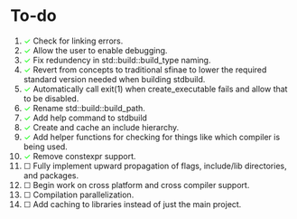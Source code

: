<style type="text/css">
	c { color:#00FF00; }
	c::before { content: "✓"; }
	nc::before { content: "☐"; }
</style>

# To-do

1. <c></c> Check for linking errors.  
2. <c></c> Allow the user to enable debugging.  
4. <c></c> Fix redundency in std::build::build_type naming.  
5. <c></c> Revert from concepts to traditional sfinae to lower the required standard version needed when building stdbuild.  
8. <c></c> Automatically call exit(1) when create_executable fails and allow that to be disabled.
9. <c></c> Rename std::build::build_path.  
10. <c></c> Add help command to stdbuild
11. <c></c> Create and cache an include hierarchy.
12. <c></c> Add helper functions for checking for things like which compiler is being used.
13. <c></c> Remove constexpr support.
3. <nc></nc> Fully implement upward propagation of flags, include/lib directories, and packages.  
6. <nc></nc> Begin work on cross platform and cross compiler support.  
7. <nc></nc> Compilation parallelization.  
14. <nc></nc> Add caching to libraries instead of just the main project.